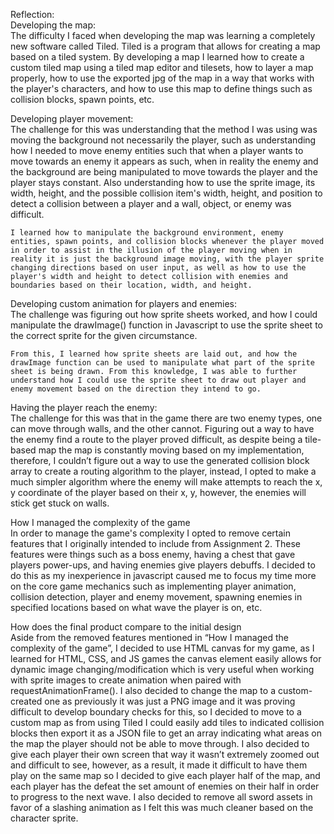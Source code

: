 Reflection:<br>
Developing the map: <br>
    The difficulty I faced when developing the map was learning a completely new software called Tiled. Tiled is a program that allows for creating a map based on a tiled system.
    By developing a map I learned how to create a custom tiled map using a tiled map editor and tilesets, how to layer a map properly, how to use the exported jpg of the map in a way that works with the player's characters, and how to use this map to define things such as collision blocks, spawn points, etc. <br>

Developing player movement:<br>
    The challenge for this was understanding that the method I was using was moving the background not necessarily the player, such as understanding how I needed to move enemy entities such that when a player wants to move towards an enemy it appears as such, when in reality the enemy and the background are being manipulated to move towards the player and the player stays constant. Also understanding how to use the sprite image, its width, height, and the possible collision item's width, height, and position to detect a collision between a player and a wall, object, or enemy was difficult. <br>

    I learned how to manipulate the background environment, enemy entities, spawn points, and collision blocks whenever the player moved in order to assist in the illusion of the player moving when in reality it is just the background image moving, with the player sprite changing directions based on user input, as well as how to use the player's width and height to detect collision with enemies and boundaries based on their location, width, and height. 


Developing custom animation for players and enemies: <br>
    The challenge was figuring out how sprite sheets worked, and how I could manipulate the drawImage() function in Javascript to use the sprite sheet to the correct sprite for the given circumstance.<br>

    From this, I learned how sprite sheets are laid out, and how the drawImage function can be used to manipulate what part of the sprite sheet is being drawn. From this knowledge, I was able to further understand how I could use the sprite sheet to draw out player and enemy movement based on the direction they intend to go.

Having the player reach the enemy: <br>
    The challenge for this was that in the game there are two enemy types, one can move through walls, and the other cannot. Figuring out a way to have the enemy find a route to the player proved difficult, as despite being a tile-based map the map is constantly moving based on my implementation, therefore, I couldn’t figure out a way to use the generated collision block array to create a routing algorithm to the player, instead, I opted to make a much simpler algorithm where the enemy will make attempts to reach the x, y coordinate of the player based on their x, y, however, the enemies will stick get stuck on walls. <br>

How I managed the complexity of the game <br>
    In order to manage the game's complexity I opted to remove certain features that I originally intended to include from Assignment 2. These features were things such as a boss enemy, having a chest that gave players power-ups, and having enemies give players debuffs. I decided to do this as my inexperience in javascript caused me to focus my time more on the core game mechanics such as implementing player animation, collision detection, player and enemy movement, spawning enemies in specified locations based on what wave the player is on, etc. <br>


How does the final product compare to the initial design <br>
    Aside from the removed features mentioned in “How I managed the complexity of the game”, I decided to use HTML canvas for my game, as I learned for HTML, CSS, and JS games the canvas element easily allows for dynamic image changing/modification which is very useful when working with sprite images to create animation when paired with requestAnimationFrame(). I also decided to change the map to a custom-created one as previously it was just a PNG image and it was proving difficult to develop boundary checks for this, so I decided to move to a custom map as from using Tiled I could easily add tiles to indicated collision blocks then export it as a JSON file to get an array indicating what areas on the map the player should not be able to move through. I also decided to give each player their own screen that way it wasn’t extremely zoomed out and difficult to see, however, as a result, it made it difficult to have them play on the same map so I decided to give each player half of the map, and each player has the defeat the set amount of enemies on their half in order to progress to the next wave. I also decided to remove all sword assets in favor of a slashing animation as I felt this was much cleaner based on the character sprite.

